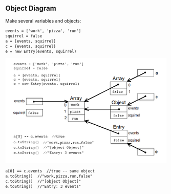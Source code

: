 ## Object Diagram

Make several variables and objects:
```
events = ['work', 'pizza', 'run']
squirrel = false
a = [events, squirrel]
c = {events, squirrel}
e = new Entry(events, squirrel)
```
![Diagram](../images/objects.png)

```
a[0] == c.events  //true -- same object
a.toString()  //"work,pizza,run,false"
c.toString()  //"[object Object]"
e.toString()  //"Entry: 3 events"
```

<script src="/2021/navbar.js"></script>
